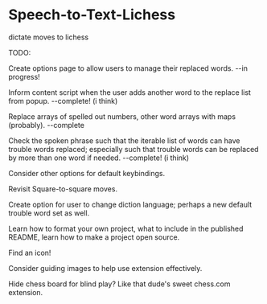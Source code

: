 # Speech-to-Text-Lichess
dictate moves to lichess

TODO:

Create options page to allow users to manage their replaced words.
--in progress!

Inform content script when the user adds another word to the replace list from popup.
--complete! (i think)

Replace arrays of spelled out numbers, other word arrays with maps (probably).
--complete

Check the spoken phrase such that the iterable list of words can have trouble words replaced; especially
such that trouble words can be replaced by more than one word if needed.
--complete! (i think)

Consider other options for default keybindings.

Revisit Square-to-square moves.

Create option for user to change diction language; perhaps a new default trouble word set as well.

Learn how to format your own project, what to include in the published README, learn how to make a project open source.

Find an icon!

Consider guiding images to help use extension effectively.

Hide chess board for blind play? Like that dude's sweet chess.com extension.

